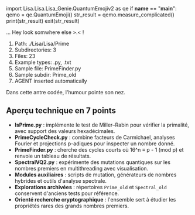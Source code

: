 
import Lisa.Lisa.Lisa_Genie.QuantumEmojiv2 as qe
if __name__ == "__main__":
  qemo = qe.QuantumEmoji()
  str_result = qemo.measure_complicated()
  print(str_result)
  exit(str_result)

... Hey look somwhere else >.< !

1. Path: ./Lisa/Lisa/Prime
2. Subdirectories: 3
3. Files: 23
4. Example types: .py, .txt
5. Sample file: PrimeFinder.py
6. Sample subdir: Prime_old
7. AGENT inserted automatically

Dans cette antre codée, l'humour pointe son nez.

## Aperçu technique en 7 points
- **IsPrime.py** : implémente le test de Miller–Rabin pour vérifier la primalité, avec support des valeurs hexadécimales.
- **PrimeCycleCheck.py** : combine facteurs de Carmichael, analyses Fourier et projections p-adiques pour inspecter un nombre donné.
- **PrimeFinder.py** : cherche des cycles courts où 16^n ≡ p - 1 (mod p) et renvoie un tableau de résultats.
- **SpectralVQ2.py** : expérimente des mutations quantiques sur les nombres premiers en multithreading avec visualisation.
- **Modules auxiliaires** : scripts de mutation, générateurs de nombres hybrides et outils d'analyse spectrale.
- **Explorations archivées** : répertoires `Prime_old` et `Spectral_old` conservent d'anciens tests pour référence.
- **Orienté recherche cryptographique** : l'ensemble sert à étudier les propriétés rares des grands nombres premiers.
